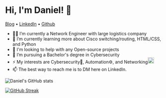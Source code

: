 # Hi, I'm Daniel! 👋

<p align="left">
  <a href="https://dadavidson.github.io" target="_blank">Blog</a> •
  <a href="https://www.linkedin.com/in/danieldav/" target="_blank">LinkedIn</a> •
  <a href="https://github.com/dadavidson" target="_blank">Github</a>
</p>

<!-- *Network Engineer, Hacker, Pythonista, and Cybersecurity Student at WGU.* -->

- 👨‍💻 I’m currently a Network Engineer with large logistics company
- 🌱 I’m currently learning more about Cisco switching/routing, HTML/CSS, and Python
- 🤔 I'm looking to help with any Open-source projects
- 🚀 I’m pursuing a Bachelor's degree in Cybersecurity
- ⚡ My interests are Cybersecurity🔐, Automation⚙️, and Networking<img src="https://media1.giphy.com/media/H4gzveHvxv2t4wrK91/giphy.gif" width="20">
- 📫 The best way to reach me is to DM here on LinkedIn.

![Daniel's GitHub stats](https://github-readme-stats.vercel.app/api?username=dadavidson&show_icons=true&theme=city_lights)

[![GitHub Streak](http://github-readme-streak-stats.herokuapp.com?user=dadavidson&theme=city-lights&border=58a6ff)](https://git.io/streak-stats)
